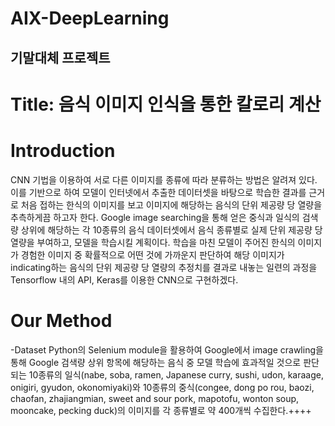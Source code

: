 # AIX-DeepLearning

## 기말대체 프로젝트

# Title: 음식 이미지 인식을 통한 칼로리 계산

# Introduction
CNN 기법을 이용하여 서로 다른 이미지를 종류에 따라 분류하는 방법은 알려져 있다. 이를 기반으로 하여 모델이 인터넷에서 추출한 데이터셋을 바탕으로 학습한 결과를 근거로 처음 접하는 한식의 이미지를 보고 이미지에 해당하는 음식의 단위 제공량 당 열량을 추측하게끔 하고자 한다. Google image searching을 통해 얻은 중식과 일식의 검색량 상위에 해당하는 각 10종류의 음식 데이터셋에서 음식 종류별로 실제 단위 제공량 당 열량을 부여하고, 모델을 학습시킬 계획이다. 학습을 마친 모델이 주어진 한식의 이미지가 경험한 이미지 중 확률적으로 어떤 것에 가까운지 판단하여 해당 이미지가 indicating하는 음식의 단위 제공량 당 열량의 추정치를 결과로 내놓는 일련의 과정을 Tensorflow 내의 API, Keras를 이용한 CNN으로 구현하겠다.

# Our Method
-Dataset
Python의 Selenium module을 활용하여 Google에서 image crawling을 통해 Google 검색량 상위 항목에 해당하는 음식 중 모델 학습에 효과적일 것으로 판단되는 10종류의 일식(nabe, soba, ramen, Japanese curry, sushi, udon, karaage, onigiri, gyudon, okonomiyaki)와 10종류의 중식(congee, dong po rou, baozi, chaofan, zhajiangmian, sweet and sour pork, mapotofu, wonton soup, mooncake, pecking duck)의 이미지를 각 종류별로 약 400개씩 수집한다.++++
